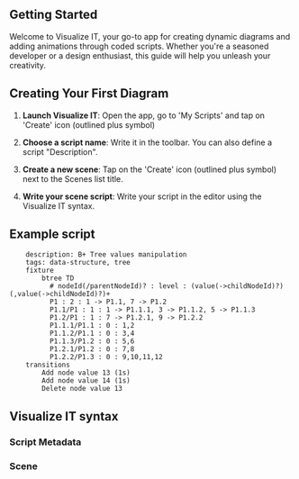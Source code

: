 ## Getting Started

Welcome to Visualize IT, your go-to app for creating dynamic diagrams and adding animations through coded scripts. Whether you're a seasoned developer or a design enthusiast, this guide will help you unleash your creativity.

## Creating Your First Diagram

1. **Launch Visualize IT**: Open the app, go to 'My Scripts' and tap on 'Create' icon (outlined plus symbol)

2. **Choose a script name**: Write it in the toolbar. You can also define a script "Description".

3. **Create a new scene**: Tap on the 'Create' icon (outlined plus symbol) next to the Scenes list title.

4. **Write your scene script**: Write your script in the editor using the Visualize IT syntax.

## Example script

```
    description: B+ Tree values manipulation
    tags: data-structure, tree
    fixture
        btree TD
          # nodeId(/parentNodeId)? : level : (value(->childNodeId)?)(,value(->childNodeId)?)+
          P1 : 2 : 1 -> P1.1, 7 -> P1.2
          P1.1/P1 : 1 : 1 -> P1.1.1, 3 -> P1.1.2, 5 -> P1.1.3
          P1.2/P1 : 1 : 7 -> P1.2.1, 9 -> P1.2.2
          P1.1.1/P1.1 : 0 : 1,2
          P1.1.2/P1.1 : 0 : 3,4
          P1.1.3/P1.2 : 0 : 5,6
          P1.2.1/P1.2 : 0 : 7,8
          P1.2.2/P1.3 : 0 : 9,10,11,12
    transitions
        Add node value 13 (1s)
        Add node value 14 (1s)
        Delete node value 13
```

## Visualize IT syntax

### Script Metadata

### Scene